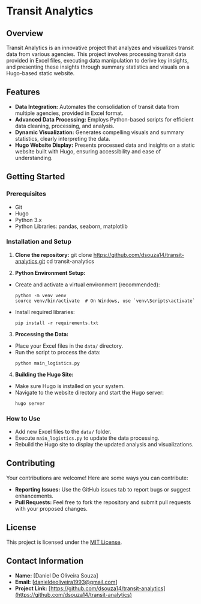 # Transit Analytics

## Overview
Transit Analytics is an innovative project that analyzes and visualizes transit data from various agencies. This project involves processing transit data provided in Excel files, executing data manipulation to derive key insights, and presenting these insights through summary statistics and visuals on a Hugo-based static website.

## Features
- **Data Integration:** Automates the consolidation of transit data from multiple agencies, provided in Excel format.
- **Advanced Data Processing:** Employs Python-based scripts for efficient data cleaning, processing, and analysis.
- **Dynamic Visualization:** Generates compelling visuals and summary statistics, clearly interpreting the data.
- **Hugo Website Display:** Presents processed data and insights on a static website built with Hugo, ensuring accessibility and ease of understanding.

## Getting Started

### Prerequisites
- Git
- Hugo
- Python 3.x
- Python Libraries: pandas, seaborn, matplotlib

### Installation and Setup
1. **Clone the repository:**
git clone https://github.com/dsouza14/transit-analytics.git
cd transit-analytics


2. **Python Environment Setup:**
- Create and activate a virtual environment (recommended):
  ```
  python -m venv venv
  source venv/bin/activate  # On Windows, use `venv\Scripts\activate`
  ```
- Install required libraries:
  ```
  pip install -r requirements.txt
  ```

3. **Processing the Data:**
- Place your Excel files in the `data/` directory.
- Run the script to process the data:
  ```
  python main_logistics.py
  ```

4. **Building the Hugo Site:**
- Make sure Hugo is installed on your system.
- Navigate to the website directory and start the Hugo server:
  ```
  hugo server
  ```

### How to Use
- Add new Excel files to the `data/` folder.
- Execute `main_logistics.py` to update the data processing.
- Rebuild the Hugo site to display the updated analysis and visualizations.

## Contributing
Your contributions are welcome! Here are some ways you can contribute:
- **Reporting Issues:** Use the GitHub issues tab to report bugs or suggest enhancements.
- **Pull Requests:** Feel free to fork the repository and submit pull requests with your proposed changes.

## License
This project is licensed under the [MIT License](LICENSE).

## Contact Information
- **Name:** [Daniel De Oliveira Souza]
- **Email:** [danieldeoliveira1993@gmail.com]
- **Project Link:** [https://github.com/dsouza14/transit-analytics](https://github.com/dsouza14/transit-analytics)
